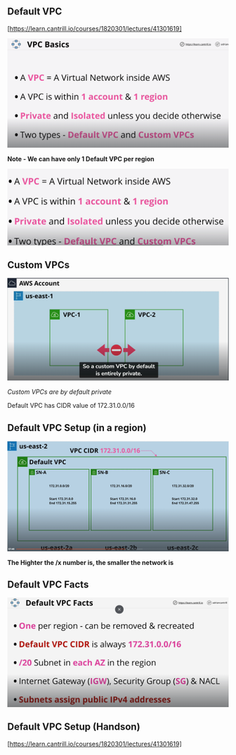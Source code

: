 ## Default VPC

[https://learn.cantrill.io/courses/1820301/lectures/41301619]

![1707044214865](image/VPC/1707044214865.png)

**Note - We can have only 1 Default VPC per region**

![1707044506599](image/VPC/1707044506599.png)

## Custom VPCs

![1707044877892](image/VPC/1707044877892.png)

*Custom VPCs are by default private*

Default VPC has CIDR value of 172.31.0.0/16

## Default VPC Setup (in a region)

![1707045174028](image/VPC/1707045174028.png)

**The Highter the /x number is, the smaller the network is**

## Default VPC Facts

![1707145285542](image/VPC/1707145285542.png)

## Default VPC Setup (Handson)

[https://learn.cantrill.io/courses/1820301/lectures/41301619]






